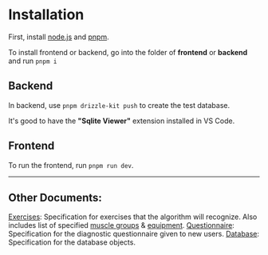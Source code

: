 # Installation

First, install [node.js](https://nodejs.org/en/download) and [pnpm](https://pnpm.io/installation).

To install frontend or backend, go into the folder of **frontend** or **backend** and run `pnpm i`

## Backend
In backend, use `pnpm drizzle-kit push` to create the test database.

It's good to have the **"Sqlite Viewer"** extension installed in VS Code.


## Frontend
To run the frontend, run `pnpm run dev`.

---
## Other Documents:

[Exercises](./docs/exercises): Specification for exercises that the algorithm will recognize. Also includes list of specified [muscle groups](./docs/muscleGroups.md) & [equipment](./docs/equipment.md). 
[Questionnaire](./docs/questionnaire): Specification for the diagnostic questionnaire given to new users.
[Database](./docs/database.md): Specification for the database objects.